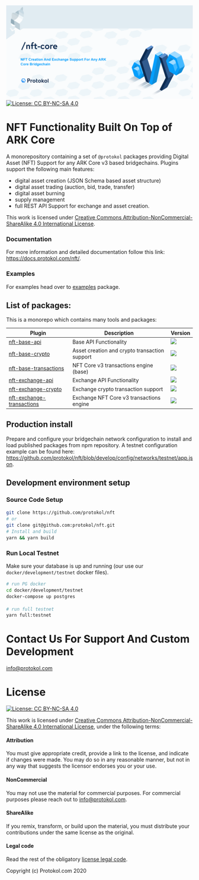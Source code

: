 ![Img](nft-core.png)
[![License: CC BY-NC-SA 4.0](https://img.shields.io/badge/License-CC%20BY--NC--SA%204.0-lightgrey.svg)](https://creativecommons.org/licenses/by-nc-sa/4.0/)

# NFT Functionality Built On Top of ARK Core

A monorepository containing a set of `@protokol` packages providing Digital Asset (NFT) Support for any ARK Core v3 based bridgechains. Plugins support the following main features:

-   digital asset creation (JSON Schema based asset structure)
-   digital asset trading (auction, bid, trade, transfer)
-   digital asset burning
-   supply management
-   full REST API Support for exchange and asset creation.

This work is licensed under [Creative Commons Attribution-NonCommercial-ShareAlike 4.0 International License](https://creativecommons.org/licenses/by-nc-sa/4.0/).

### Documentation

For more information and detailed documentation follow this link: https://docs.protokol.com/nft/.

### Examples

For examples head over to [examples](https://github.com/protokol/examples/tree/develop/packages/examples) package.

## List of packages:

This is a monorepo which contains many tools and packages:

| Plugin                                                                                                               | Description                                     | Version                                                                    |
| -------------------------------------------------------------------------------------------------------------------- | ----------------------------------------------- | -------------------------------------------------------------------------- |
| [nft-base-api](https://github.com/protokol/nft/tree/develop/packages/nft-base-api)                           | Base API Functionality                          | ![](https://img.shields.io/npm/v/@protokol/nft-base-api/beta)              |
| [nft-base-crypto](https://github.com/protokol/nft/tree/develop/packages/nft-base-crypto)                     | Asset creation and crypto transaction support   | ![](https://img.shields.io/npm/v/@protokol/nft-base-crypto/beta)           |
| [nft-base-transactions](https://github.com/protokol/nft/tree/develop/packages/nft-base-transactions)         | NFT Core v3 transactions engine (base)          | ![](https://img.shields.io/npm/v/@protokol/nft-base-transactions/beta)     |
| [nft-exchange-api](https://github.com/protokol/nft/tree/develop/packages/nft-exchange-api)                   | Exchange API Functionality                      | ![](https://img.shields.io/npm/v/@protokol/nft-exchange-api/beta)          |
| [nft-exchange-crypto](https://github.com/protokol/nft/tree/develop/packages/nft-exchange-crypto)             | Exchange crypto transaction support             | ![](https://img.shields.io/npm/v/@protokol/nft-exchange-crypto/beta)       |
| [nft-exchange-transactions](https://github.com/protokol/nft/tree/develop/packages/nft-exchange-transactions) | Exchange NFT Core v3 transactions engine        | ![](https://img.shields.io/npm/v/@protokol/nft-exchange-transactions/beta) |

## Production install

Prepare and configure your bridgechain network configuration to install and load published packages from npm repository. A testnet configuration example can be found here: https://github.com/protokol/nft/blob/develop/config/networks/testnet/app.json.

## Development environment setup

### Source Code Setup

```bash
git clone https://github.com/protokol/nft
# or
git clone git@github.com:protokol/nft.git
# Install and build
yarn && yarn build
```

### Run Local Testnet

Make sure your database is up and running (our use our `docker/development/testnet` docker files).

```bash
# run PG docker
cd docker/development/testnet
docker-compose up postgres

# run full testnet
yarn full:testnet
```

# Contact Us For Support And Custom Development

[info@protokol.com](mailto:info@protokol.com)

# License

[![License: CC BY-NC-SA 4.0](https://img.shields.io/badge/License-CC%20BY--NC--SA%204.0-lightgrey.svg)](https://creativecommons.org/licenses/by-nc-sa/4.0/)

This work is licensed under [Creative Commons Attribution-NonCommercial-ShareAlike 4.0 International License](https://creativecommons.org/licenses/by-nc-sa/4.0/), under the following terms:

#### Attribution

You must give appropriate credit, provide a link to the license, and indicate if changes were made. You may do so in any reasonable manner, but not in any way that suggests the licensor endorses you or your use.

#### NonCommercial

You may not use the material for commercial purposes. For commercial purposes please reach out to info@protokol.com.

#### ShareAlike

If you remix, transform, or build upon the material, you must distribute your contributions under the same license as the original.

#### Legal code

Read the rest of the obligatory [license legal code](https://creativecommons.org/licenses/by-nc-sa/4.0/legalcode).

Copyright (c) Protokol.com 2020

